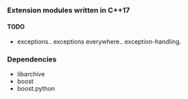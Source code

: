 ### Extension modules written in C++17

#### TODO
- exceptions.. exceptions everywhere.. exception-handling.

### Dependencies
- libarchive
- boost
- boost.python